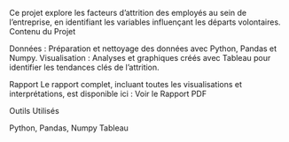 Ce projet explore les facteurs d’attrition des employés au sein de l’entreprise, en identifiant les variables influençant les départs volontaires.
Contenu du Projet

Données : Préparation et nettoyage des données avec Python, Pandas et Numpy.
Visualisation : Analyses et graphiques créés avec Tableau pour identifier les tendances clés de l’attrition.

Rapport
Le rapport complet, incluant toutes les visualisations et interprétations, est disponible ici :
Voir le Rapport PDF

Outils Utilisés

Python, Pandas, Numpy
Tableau
